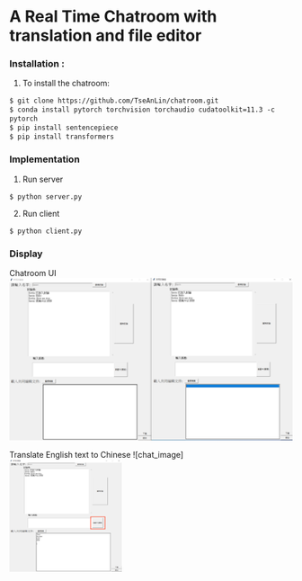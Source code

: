  
# A Real Time Chatroom with translation and file editor

### Installation : 

1. To install the chatroom:
```
$ git clone https://github.com/TseAnLin/chatroom.git
$ conda install pytorch torchvision torchaudio cudatoolkit=11.3 -c pytorch
$ pip install sentencepiece
$ pip install transformers
```
### Implementation
1. Run server
```
$ python server.py
```
2. Run client
```
$ python client.py
```
### Display
Chatroom UI
![chat_image](./img/chat.png)

Translate English text to Chinese
![chat_image]<img src="./img/translation.png" width="200" height="200">

  

	 

  

